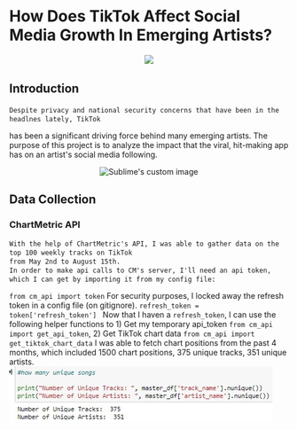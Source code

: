 # How Does TikTok Affect Social Media Growth In Emerging Artists?
<p align="center">
<img src="https://media.giphy.com/media/l1J3orPHZBfwTIOZy/source.gif">
</p>

## Introduction

    Despite privacy and national security concerns that have been in the headlnes lately, TikTok
has been a significant driving force behind many emerging artists. The purpose of this project is
to analyze the impact that the viral, hit-making app has on an artist's social media following.
<p align="center">
<img src="https://media.giphy.com/media/xUPN3lFweTO9jnXgCk/source.gif" alt="Sublime's custom image"/>
</p>

## Data Collection
### ChartMetric API
    With the help of ChartMetric's API, I was able to gather data on the top 100 weekly tracks on TikTok 
    from May 2nd to August 15th.
    In order to make api calls to CM's server, I'll need an api token, which I can get by importing it from my config file: 
`from cm_api import token`
For security purposes, I locked away the refresh token in a config file (on gitignore).
`refresh_token = token['refresh_token'] ` 
Now that I haven a `refresh_token`, I can use the following helper functions to 
    1) Get my temporary api_token `from cm_api import get_api_token`,
    2) Get TikTok chart data `from cm_api import get_tiktok_chart_data`
I was able to fetch chart positions from the past 4 months, 
which included 1500 chart positions, 375 unique tracks, 351 unique artists.
![](/images/numberofsongsartists.png)
